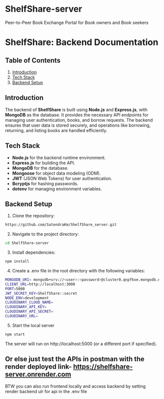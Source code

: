 # ShelfShare-server
Peer-to-Peer Book Exchange Portal for Book owners and Book seekers

# ShelfShare: Backend Documentation

## Table of Contents
1. [Introduction](#introduction)
2. [Tech Stack](#tech-stack)
3. [Backend Setup](#backend-setup)

## Introduction
The backend of **ShelfShare** is built using **Node.js** and **Express.js**, with **MongoDB** as the database. It provides the necessary API endpoints for managing user authentication, books, and borrow requests. The backend ensures that user data is stored securely, and operations like borrowing, returning, and listing books are handled efficiently.

## Tech Stack
- **Node.js** for the backend runtime environment.
- **Express.js** for building the API.
- **MongoDB** for the database.
- **Mongoose** for object data modeling (ODM).
- **JWT** (JSON Web Tokens) for user authentication.
- **Bcryptjs** for hashing passwords.
- **dotenv** for managing environment variables.

## Backend Setup

1. Clone the repository:
```bash
https://github.com/SatendraKm/ShelfShare_server.git
```
2. Navigate to the project directory:
```bash
cd ShelfShare-server
```
3. Install dependencies:
```bash
npm install
```
4. Create a .env file in the root directory with the following variables:
```bash
MONGODB_URI= mongodb+srv://<user>:<password>@cluster0.qnpfkoe.mongodb.net/Shelf-Share?retryWrites=true&w=majority&appName=Cluster0
CLIENT_URL=http://localhost:3000
PORT=5000
JWT_SECRET_KEY=ShelfShare::secret
NODE_ENV=development
CLOUDINARY_CLOUD_NAME=
CLOUDINARY_API_KEY=
CLOUDINARY_API_SECRET=
CLOUDINARY_URL=
```

5. Start the local server
```bash
npm start
```

The server will run on http://localhost:5000 (or a different port if specified).
## Or else just test the APIs in postman with the render deployed link- https://shelfshare-server.onrender.com
BTW you can also run frontend locally and access backend by setting render backend ulr for api in the .env file
